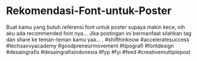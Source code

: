 # Rekomendasi-Font-untuk-Poster
Buat kamu yang butuh referensi font untuk poster supaya makin kece, nih aku ada recommended font nya...
Jika postingan ini bermanfaat silahkan tag dan share ke teman-teman kamu yaa...
.
#shifthinknow
#acceleratesuccess
#techsavvyacademy
#goodpreneurmovement
#tipografi #fontdesign #desaingrafis #desaingrafisindonesia #fyp #fyi #feed #creativemultiplepost
